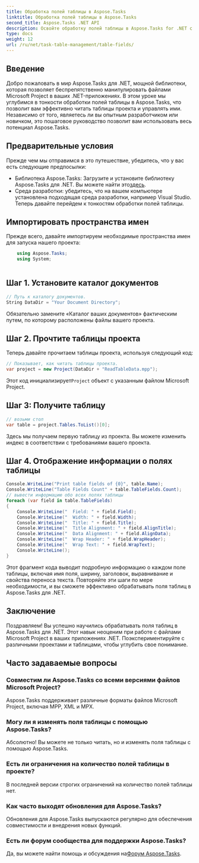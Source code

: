 ```yaml
---
title: Обработка полей таблицы в Aspose.Tasks
linktitle: Обработка полей таблицы в Aspose.Tasks
second_title: Aspose.Tasks .NET API
description: Освойте обработку полей таблицы в Aspose.Tasks for .NET с помощью этого подробного руководства. Научитесь легко читать, отображать и изменять таблицы проекта.
type: docs
weight: 12
url: /ru/net/task-table-management/table-fields/
---
```

## Введение
Добро пожаловать в мир Aspose.Tasks для .NET, мощной библиотеки, которая позволяет беспрепятственно манипулировать файлами Microsoft Project в ваших .NET-приложениях. В этом уроке мы углубимся в тонкости обработки полей таблицы в Aspose.Tasks, что позволит вам эффективно читать таблицы проекта и управлять ими. Независимо от того, являетесь ли вы опытным разработчиком или новичком, это пошаговое руководство позволит вам использовать весь потенциал Aspose.Tasks.
## Предварительные условия
Прежде чем мы отправимся в это путешествие, убедитесь, что у вас есть следующие предпосылки:
-  Библиотека Aspose.Tasks: Загрузите и установите библиотеку Aspose.Tasks для .NET. Вы можете найти это[здесь](https://releases.aspose.com/tasks/net/).
- Среда разработки: убедитесь, что на вашем компьютере установлена подходящая среда разработки, например Visual Studio.
Теперь давайте перейдем к тонкостям обработки полей таблицы.
## Импортировать пространства имен
Прежде всего, давайте импортируем необходимые пространства имен для запуска нашего проекта:
```csharp
    using Aspose.Tasks;
    using System;
    
```
## Шаг 1. Установите каталог документов
```csharp
// Путь к каталогу документов.
String DataDir = "Your Document Directory";
```
Обязательно замените «Каталог ваших документов» фактическим путем, по которому расположены файлы вашего проекта.
## Шаг 2. Прочтите таблицы проекта
Теперь давайте прочитаем таблицы проекта, используя следующий код:
```csharp
// Показывает, как читать таблицы проекта.
var project = new Project(DataDir + "ReadTableData.mpp");
```
 Этот код инициализирует`Project` объект с указанным файлом Microsoft Project.
## Шаг 3: Получите таблицу
```csharp
// возьми стол
var table = project.Tables.ToList()[0];
```
Здесь мы получаем первую таблицу из проекта. Вы можете изменить индекс в соответствии с требованиями вашего проекта.
## Шаг 4. Отображение информации о полях таблицы
```csharp
Console.WriteLine("Print table fields of {0}", table.Name);
Console.WriteLine("Table Fields Count" + table.TableFields.Count);
// вывести информацию обо всех полях таблицы
foreach (var field in table.TableFields)
{
    Console.WriteLine("  Field: " + field.Field);
    Console.WriteLine("  Width: " + field.Width);
    Console.WriteLine("  Title: " + field.Title);
    Console.WriteLine("  Title Alignment: " + field.AlignTitle);
    Console.WriteLine("  Data Alignment: " + field.AlignData);
    Console.WriteLine("  Wrap Header: " + field.WrapHeader);
    Console.WriteLine("  Wrap Text: " + field.WrapText);
    Console.WriteLine();
}
```
Этот фрагмент кода выводит подробную информацию о каждом поле таблицы, включая имя поля, ширину, заголовок, выравнивание и свойства переноса текста.
Повторяйте эти шаги по мере необходимости, и вы сможете эффективно обрабатывать поля таблиц в Aspose.Tasks для .NET.
## Заключение
Поздравляем! Вы успешно научились обрабатывать поля таблиц в Aspose.Tasks для .NET. Этот навык неоценим при работе с файлами Microsoft Project в ваших приложениях .NET. Поэкспериментируйте с различными проектами и таблицами, чтобы углубить свое понимание.
## Часто задаваемые вопросы
### Совместим ли Aspose.Tasks со всеми версиями файлов Microsoft Project?
Aspose.Tasks поддерживает различные форматы файлов Microsoft Project, включая MPP, XML и MPX.
### Могу ли я изменять поля таблицы с помощью Aspose.Tasks?
Абсолютно! Вы можете не только читать, но и изменять поля таблицы с помощью Aspose.Tasks.
### Есть ли ограничения на количество полей таблицы в проекте?
В последней версии строгих ограничений на количество полей таблицы нет.
### Как часто выходят обновления для Aspose.Tasks?
Обновления для Aspose.Tasks выпускаются регулярно для обеспечения совместимости и внедрения новых функций.
### Есть ли форум сообщества для поддержки Aspose.Tasks?
Да, вы можете найти помощь и обсуждения на[Форум Aspose.Tasks](https://forum.aspose.com/c/tasks/15).